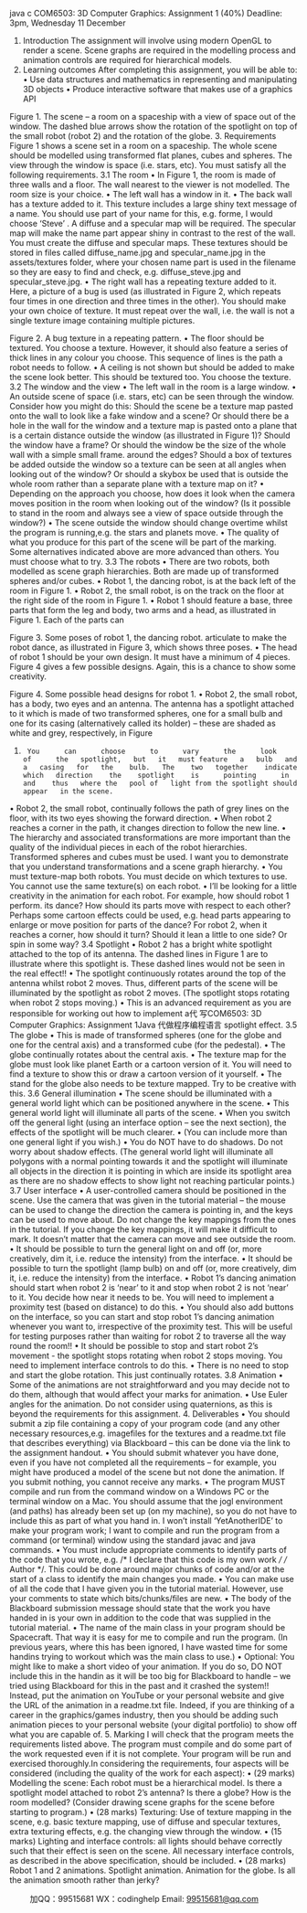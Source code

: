 java c
COM6503: 3D Computer Graphics: Assignment 1 (40%) 
Deadline: 3pm, Wednesday 11 December
1. Introduction 
The   assignment   will   involve   using   modern   OpenGL   to   render   a   scene.   Scene   graphs   are   required   in   the   modelling   process and animation   controls are   required for   hierarchical   models.
2. Learning outcomes 
After completing this assignment, you will   be   able to:
•             Use data   structures   and   mathematics   in   representing   and   manipulating   3D   objects
•             Produce   interactive software that   makes   use   of   a graphics   API

Figure 1. The scene – a room on a spaceship with a view of space out of the window. The dashed blue arrows show the rotation of the spotlight on top of the small robot (robot 2) and the rotation of the globe.
3. Requirements Figure 1 shows a scene   set in a room on   a   spaceship.   The   whole scene should be    modelled   using   transformed   flat   planes,   cubes   and   spheres.   The   view   through   the   window   is   space   (i.e.   stars,   etc).
You   must satisfy all the following   requirements.
3.1 The room 
•    In   Figure   1, the   room   is   made   of three   walls   and   a floor.   The wall nearest to the viewer is not   modelled. The   room size is your   choice.
• The   left wall   has a window   in   it.
•   The back wall has a texture added to it.    This   texture   includes   a   large   shiny   text   message   of   a   name. You should   use   part of your   name for this,   e.g. forme,   I would choose ‘Steve’   . A diffuse   and   a    specular    map    will    be    required.      The    specular   map   will    make    the    name    part    appear    shiny    in   contrast   to the   rest   of the   wall. You   must   create   the   diffuse   and   specular   maps.       These   textures   should   be   stored   in files   called   diffuse_name.jpg   and      specular_name.jpg      in    the       assets/textures   folder,   where   your   chosen   name   part   is   used   in   the   filename   so they   are   easy to find   and   check,   e.g. diffuse_steve.jpg and specular_steve.jpg.
•   The right wall has a repeating texture added to it.   Here,   a   picture   of   a   bug   is   used   (as   illustrated   in   Figure 2, which repeats four times in   one   direction and three times in the other).      You   should   make your own choice   of texture.   It   must   repeat   over   the   wall,   i.e.   the   wall   is   not   a   single   texture   image containing   multiple   pictures.

Figure 2. A   bug   texture   in   a   repeating   pattern.
•   The      floor      should      be      textured.      You      choose      a   texture.   However,   it   should   also   feature   a   series   of    thick      lines      in      any      colour    you      choose.      This   sequence   of   lines   is   the   path   a   robot      needs   to   follow.
•   A   ceiling   is   not   shown   but   should   be   added   to   make      the      scene      look      better.      This      should      be   textured too. You choose the texture.
3.2 The window and the view 
•   The   left wall   in the   room   is a   large window.
•   An   outside   scene   of   space   (i.e.   stars,   etc)   can   be   seen    through    the    window.      Consider      how      you   might do this: Should the scene be a texture map   pasted   onto   the   wall   to   look   like   a   fake   window   and a scene? Or should there be a hole in the wall   for the window and a texture map   is   pasted   onto   a    plane    that      is      a      certain      distance    outside      the   window   (as   illustrated   in    Figure    1)?   Should   the   window   have a frame? Or should   the   window   be   the   size   of   the   whole   wall   with   a   simple   small   frame.       around       the       edges?       Should       a         box         of textures      be      added      outside    the       window      so      a   texture   can   be   seen   at   all   angles   when   looking   out   of   the   window?   Or   should   a   skybox   be   used   that    is    outside    the      whole      room      rather    than    a   separate   plane with a texture   map on   it?
•    Depending    on    the    approach    you      choose,      how   does   it   look   when   the   camera   moves   position   in   the   room when   looking out of the   window?   (Is   it   possible   to   stand   in   the   room   and   always   see   a   view of space outside   through   the   window?)
•   The    scene    outside    the    window    should    change   overtime   whilst   the   program   is   running,e.g. the stars   and   planets   move.
•   The   quality   of   what   you   produce   for   this   part   of   the    scene    will       be    part      of      the       marking.    Some   alternatives   indicated   above   are   more   advanced   than others. You   must choose what   to   try.
3.3 The robots 
•   There   are   two    robots,    both    modelled   as   scene   graph          hierarchies.          Both            are            made            up            of   transformed spheres and/or   cubes.
•    Robot   1,   the   dancing   robot,   is   at   the   back   left   of   the   room   in   Figure   1.
•    Robot   2,   the   small   robot,   is   on   the   track   on   the   floor at the   right side   of the   room   in   Figure   1.
•    Robot   1   should   feature   a   base,   three   parts   that   form   the   leg   and   body, two   arms   and   a   head,   as   illustrated      in      Figure      1.      Each      of      the       parts    can

Figure 3. Some   poses   of   robot   1, the   dancing   robot.
articulate to   make the robot dance, as illustrated   in   Figure   3, which shows three   poses.
•   The   head   of   robot   1   should   be   your   own   design.   It    must    have    a    minimum    of    4    pieces.    Figure    4   gives    a      few       possible    designs.      Again,      this       is    a   chance to show some   creativity.

Figure 4. Some   possible   head   designs   for   robot   1.
•    Robot   2,   the   small   robot,    has   a   body,   two   eyes   and    an    antenna.    The      antenna      has      a      spotlight   attached to   it which   is   made of   two   transformed   spheres,    one    for    a    small      bulb      and      one    for      its   casing (alternatively called its   holder) – these are   shaded   as white and grey,   respectively,   in   Figure
1.      You      can      choose      to      vary      the      look      of      the   spotlight,   but   it   must feature   a   bulb   and   a   casing   for   the    bulb.   The    two   together    indicate    which   direction    the    spotlight    is      pointing      in      and    thus   where the   pool of   light from the spotlight should   appear   in the scene.
•    Robot   2, the   small   robot,   continually follows the   path   of   grey   lines   on the floor, with   its   two   eyes   showing the forward direction.
•   When    robot    2    reaches    a    corner    in   the    path,    it   changes direction to follow the   new   line.
•   The      hierarchy      and      associated      transformations   are      more      important      than      the      quality      of      the   individual pieces in each of the robot   hierarchies.   Transformed   spheres   and   cubes   must   be   used.   I   want   you   to   demonstrate   that   you   understand   transformations and a scene   graph   hierarchy.
•   You    must    texture-map    both      robots.    You      must   decide on which textures to   use.   You   cannot   use   the same texture(s) on   each   robot.
•    I’ll       be         looking         for         a         little         creativity         in         the   animation    for       each      robot.      For      example,      how   should robot 1 perform. its   dance?   How   should   its   parts   move with   respect to   each   other?   Perhaps   some   cartoon   effects   could    be    used,   e.g.    head   parts   appearing   to   enlarge   or   move   position   for   parts   of the   dance?   For   robot   2, when   it   reaches   a   corner,    how    should    it    turn?   Should    it    lean    a   little to one side?   Or   spin   in   some   way?
3.4 Spotlight 
•    Robot   2   has   a   bright   white   spotlight   attached   to   the top of   its antenna. The dashed   lines   in   Figure
1   are   to   illustrate   where   this   spotlight   is.   These   dashed      lines      would      not      be      seen      in      the      real   effect!!
•   The    spotlight    continuously    rotates      around      the   top   of   the   antenna   whilst   robot   2   moves.   Thus,   different parts of the scene will be illuminated   by   the    spotlight    as    robot    2      moves.    (The    spotlight   stops   rotating when   robot   2 stops   moving.)
•   This      is      an      advanced      requirement      as    you       are   responsible for working out   how to   implement   a代 写COM6503: 3D Computer Graphics: Assignment 1Java
代做程序编程语言   spotlight effect.
3.5 The globe 
•   This is   made of transformed spheres   (one for the   globe       and       one       for       the       central       axis)       and         a   transformed   cube   (for the   pedestal).
•   The   globe   continually   rotates   about   the   central   axis.
•   The    texture    map    for    the    globe      must      look    like   planet   Earth   or   a   cartoon   version   of   it.   You   will   need   to   find   a   texture   to   show   this   or   draw   a   cartoon version of   it yourself.
•   The   stand for the globe   also   needs to   be   texture   mapped. Try to   be creative with this.
3.6 General illumination 
•   The   scene   should   be   illuminated   with   a   general   world   light which can   be   positioned   anywhere   in   the   scene.
•   This general world   light will illuminate all parts   of   the scene.
•   When   you   switch   off   the   general   light   (using   an   interface    option      –      see      the       next    section),      the   effects of the spotlight will   be   much   clearer.
•    (You   can   include   more   than   one   general   light   if   you wish.)
•   You   do   NOT   have   to   do   shadows.   Do   not   worry   about   shadow   effects.   (The   general   world   light   will         illuminate       all          polygons         with         a         normal   pointing       towards          it         and         the         spotlight         will   illuminate all objects in the direction it is pointing   in which   are   inside   its spotlight area   as   there   are   no    shadow    effects    to    show      light      not      reaching   particular   points.)
3.7 User interface 
•   A user-controlled camera should be positioned in   the   scene.   Use the   camera that   was   given   in the tutorial    material    –    the    mouse    can      be      used    to   change   the   direction   the   camera   is   pointing   in,   and the   keys   can   be   used to   move about.   Do   not   change   the   key   mappings   from   the   ones   in   the   tutorial.   If   you   change   the   key   mappings,   it   will   make   it   difficult   to   mark.   It   doesn’t   matter   that   the camera can   move and   see   outside the   room.
•    It   should   be   possible to   turn the   general   light   on   and   off   (or,   more   creatively,   dim   it,   i.e.   reduce   the   intensity) from the   interface.
•    It   should   be   possible   to   turn   the   spotlight   (lamp   bulb)   on   and   off   (or,   more   creatively,   dim   it,   i.e.   reduce the   intensity) from the   interface.
•    Robot   1’s   dancing   animation   should   start   when   robot 2 is   ‘near’ to it and stop when robot 2   is   not   ‘near’   to   it.   You   decide   how   near   it   needs   to   be.   You    will      need      to      implement      a      proximity    test   (based on distance)   to   do   this.
•   You   should   also   add   buttons   on the   interface,   so   you       can         start         and         stop          robot         1’s         dancing   animation whenever you want to, irrespective of   the   proximity   test. This   will   be   useful for   testing   purposes      rather    than       waiting    for       robot       2    to   traverse all the way   round the   room!!
•    It   should   be   possible   to   stop   and   start   robot   2’s   movement   -   the   spotlight   stops    rotating   when   robot   2   stops    moving.   You    need   to    implement   interface controls to   do this.
•   There    is    no      need    to      stop      and      start   the      globe   rotation. This just continually   rotates.
3.8 Animation 
•   Some   of the   animations   are   not   straightforward   and   you    may   decide    not   to   do   them,   although   that would affect your   marks   for   animation.
•    Use       Euler      angles      for      the      animation.       Do         not   consider   using quaternions, as this   is   beyond the   requirements for this assignment.
4. Deliverables 
•   You   should   submit   a   zip file   containing   a   copy   of   your    program      code      (and      any      other       necessary   resources,e.g.   imagefiles   for   the   textures   and   a readme.txt    file      that       describes      everything)    via   Blackboard – this   can   be   done via the   link   to   the   assignment   handout.
•   You    should      submit      whatever      you       have    done,   even          if         you          have          not          completed         all         the   requirements    –    for      example,      you       might      have   produced a   model of the scene   but   not   done   the animation.    If    you      submit      nothing,      you      cannot   receive any   marks. 
• The program MUST compile and run from the command    window on    a Windows       PC    or    the terminal window on a Mac.   You   should   assume   that       the       jogl       environment          (and       paths)         has   already   been   set   up   (on   my   machine),   so you   do   not   have to   include this as   part of what you   hand   in.   I   won’t   install   ‘YetAnotherIDE’   to   make   your   program   work;    I    want    to    compile    and    run    the   program from   a   command   (or terminal)   window   using the standard javac and java commands.
•   You       must       include       appropriate       comments       to   identify    parts   of   the   code   that   you   wrote,   e.g.   /*      I      declare      that      this      code      is      my      own      work      */   /* Author   */.   This could be done around major   chunks   of   code   and/or   at   the   start   of   a   class   to   identify the   main   changes you   made.
•   You can make use of all the code   that I have given   you   in   the   tutorial   material.   However,   use   your   comments   to   state   which    bits/chunks/files    are   new.
•   The   body of the   Blackboard   submission   message   should state that the work you   have   handed   in   is   your      own      in      addition      to      the      code      that      was   supplied   in the tutorial   material.
•   The    name    of      the      main      class      in      your      program   should   be Spacecraft. That   way   it   is   easy for   me   to    compile    and    run    the      program.      (In      previous   years,      where      this       has       been       ignored,       I       have   wasted   time   for   some   handins   trying   to   workout which was the   main class to   use.)
• Optional: You   might   like to   make a short video of your animation. If you do so, DO NOT include this   in   the   handin   as   it   will   be   too   big   for   Blackboard   to   handle –   we tried   using   Blackboard   for this   in   the   past   and   it   crashed the system!!   Instead,   put   the      animation      on      YouTube      or      your      personal   website   and   give   the   URL   of   the   animation   in   a   readme.txt   file.   Indeed,   if   you   are   thinking   of   a   career   in   the   graphics/games   industry,   then   you   should   be   adding   such   animation   pieces   to   your   personal website   (your   digital   portfolio) to   show   off what you are   capable   of.
5. Marking I          will          check          that          the             program          meets          the   requirements       listed       above.      The       program must compile   and   do   some   part   of   the   work   requested even   if   it   is   not   complete. Your   program will   be   run   and exercised thoroughly.In   considering   the   requirements,   four   aspects   will   be considered (including the quality of the work for   each   aspect):
•    (29   marks) Modelling the scene: Each   robot must   be      a      hierarchical      model.      Is    there       a      spotlight   model   attached   to   robot   2’s   antenna?   Is there   a   globe?      How    is    the      room      modelled?      (Consider   drawing      scene      graphs      for      the       scene         before   starting to   program.)
•    (28   marks) Texturing:   Use   of texture   mapping   in   the    scene,    e.g.      basic    texture      mapping,      use      of   diffuse      and      specular    textures,      extra      texturing   effects,      e.g.      the      changing      view      through      the   window.
•    (15    marks)      Lighting    and      interface      controls:      all   lights    should      behave    correctly      such    that      their   effect       is         seen         on       the         scene.         All          necessary   interface      controls,      as    described       in    the       above   specification, should   be   included.
•    (28   marks)   Robot   1   and   2   animations.   Spotlight   animation.    Animation    for    the    globe.      Is    all    the   animation   smooth   rather   than jerky?



         
加QQ：99515681  WX：codinghelp  Email: 99515681@qq.com
